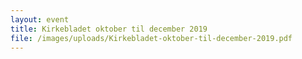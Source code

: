 ```yaml
---
layout: event
title: Kirkebladet oktober til december 2019
file: /images/uploads/Kirkebladet-oktober-til-december-2019.pdf
---
```

